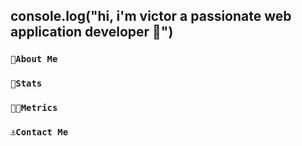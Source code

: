 ## console.log("hi, i'm victor a passionate web application developer 🤩")
### `🧩About Me`

### `🦾Stats`

### `👨‍💻Metrics`

### `⚓Contact Me`
